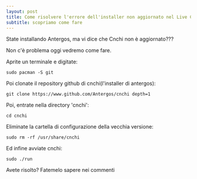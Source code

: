 ```yaml
---
layout: post
title: Come risolvere l'errore dell'installer non aggiornato nel Live CD di Antergos
subtitle: scopriamo come fare
---
```

State installando Antergos, ma vi dice che Cnchi non è aggiornato???

Non c'è problema oggi vedremo come fare.

Aprite un terminale e digitate:

~~~
sudo pacman -S git
~~~

Poi clonate il repository github di cnchi(l'installer di antergos):

~~~
git clone https://www.github.com/Antergos/cnchi depth=1
~~~

Poi, entrate nella directory 'cnchi':

~~~
cd cnchi
~~~

Eliminate la cartella di configurazione della vecchia versione:

~~~
sudo rm -rf /usr/share/cnchi
~~~

Ed infine avviate cnchi:

~~~
sudo ./run
~~~

Avete risolto? Fatemelo sapere nei commenti
